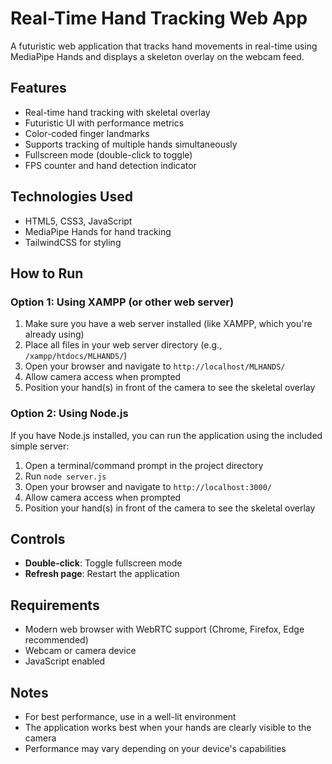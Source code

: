 # Real-Time Hand Tracking Web App

A futuristic web application that tracks hand movements in real-time using MediaPipe Hands and displays a skeleton overlay on the webcam feed.

## Features

- Real-time hand tracking with skeletal overlay
- Futuristic UI with performance metrics
- Color-coded finger landmarks
- Supports tracking of multiple hands simultaneously
- Fullscreen mode (double-click to toggle)
- FPS counter and hand detection indicator

## Technologies Used

- HTML5, CSS3, JavaScript
- MediaPipe Hands for hand tracking
- TailwindCSS for styling

## How to Run

### Option 1: Using XAMPP (or other web server)

1. Make sure you have a web server installed (like XAMPP, which you're already using)
2. Place all files in your web server directory (e.g., `/xampp/htdocs/MLHANDS/`)
3. Open your browser and navigate to `http://localhost/MLHANDS/`
4. Allow camera access when prompted
5. Position your hand(s) in front of the camera to see the skeletal overlay

### Option 2: Using Node.js

If you have Node.js installed, you can run the application using the included simple server:

1. Open a terminal/command prompt in the project directory
2. Run `node server.js`
3. Open your browser and navigate to `http://localhost:3000/`
4. Allow camera access when prompted
5. Position your hand(s) in front of the camera to see the skeletal overlay

## Controls

- **Double-click**: Toggle fullscreen mode
- **Refresh page**: Restart the application

## Requirements

- Modern web browser with WebRTC support (Chrome, Firefox, Edge recommended)
- Webcam or camera device
- JavaScript enabled

## Notes

- For best performance, use in a well-lit environment
- The application works best when your hands are clearly visible to the camera
- Performance may vary depending on your device's capabilities 